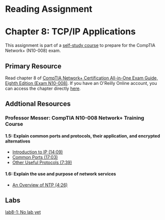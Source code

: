 # Reading Assignment
# Chapter 8: TCP/IP Applications
This assignment is part of a [self-study course](../README.md) to prepare for the CompTIA Network+ (N10-008) exam.
## Primary Resource
Read chapter 8 of [CompTIA Network+ Certification All-in-One Exam Guide, Eighth Edition (Exam N10-008)](https://www.amazon.com/CompTIA-Network-Certification-N10-008-Comptia/dp/1264269056).  If you have an O'Reilly Online account, you can access the chapter directly [here](https://learning.oreilly.com/library/view/foo/xxxxxxxxxxxxx/ch08.xhtml).
## Addtional Resources

### Professor Messer: CompTIA N10-008 Network+ Training Course

#### 1.5: Explain common ports and protocols, their application, and encrypted alternatives
- [Introduction to IP (14:09)](https://www.youtube.com/watch?v=NAI-gE51VXg&list=PLG49S3nxzAnlCJiCrOYuRYb6cne864a7G&index=27)
- [Common Ports (17:03)](https://www.youtube.com/watch?v=fgC8hk4IfDk&list=PLG49S3nxzAnlCJiCrOYuRYb6cne864a7G&index=28)
- [Other Useful Protocols (7:39)](https://www.youtube.com/watch?v=K0o4XDkDRHA&list=PLG49S3nxzAnlCJiCrOYuRYb6cne864a7G&index=29)

#### 1.6: Explain the use and purpose of network services
- [An Overview of NTP (4:26)](https://www.youtube.com/watch?v=iBHRIu9MQr4&list=PLG49S3nxzAnlCJiCrOYuRYb6cne864a7G&index=34)

## Labs
[lab8-1: No lab yet](lab8-1.md)</br>
